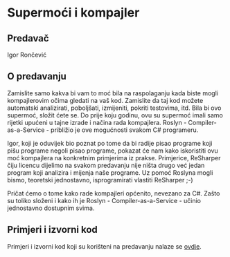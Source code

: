 # Supermoći i kompajler

## Predavač
Igor Rončević

## O predavanju
Zamislite samo kakva bi vam to moć bila na raspolaganju kada biste mogli kompajlerovim očima gledati na vaš kod. Zamislite da taj kod možete automatski analizirati, poboljšati, izmijeniti, pokriti testovima, itd. Bila bi ovo supermoć, složit ćete se. Do prije koju godinu, ovu su supermoć imali samo rijetki upućeni u tajne izrade i načina rada kompajlera. Roslyn - Compiler-as-a-Service - približio je ove mogućnosti svakom C# programeru.

Igor, koji je oduvijek bio poznat po tome da bi radije pisao programe koji pišu programe negoli pisao programe, pokazat će nam kako iskoristiti ovu moć kompajlera na konkretnim primjerima iz prakse. Primjerice, ReSharper čiju licencu dijelimo na svakom predavanju nije ništa drugo već jedan program koji analizira i mijenja naše programe. Uz pomoć Roslyna mogli bismo, teoretski jednostavno, isprogramirati vlastiti ReSharper ;-)

Pričat ćemo o tome kako rade kompajleri općenito, nevezano za C#. Zašto su toliko složeni i kako ih je Roslyn - Compiler-as-a-Service - učinio jednostavno dostupnim svima.

## Primjeri i izvorni kod
Primjeri i izvorni kod koji su korišteni na predavanju nalaze se [ovdje](https://github.com/ironcev/public-talks/tree/master/SuperPowersAndTheCompiler).